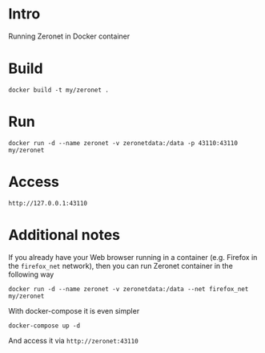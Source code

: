 Intro
=====

Running Zeronet in Docker container

Build
=====
```
docker build -t my/zeronet .
```

Run
===
```
docker run -d --name zeronet -v zeronetdata:/data -p 43110:43110 my/zeronet
```

Access
======
```
http://127.0.0.1:43110
```

Additional notes
================

If you already have your Web browser running in a container (e.g. Firefox in
the `firefox_net` network), then you can run Zeronet container in the
following way
```
docker run -d --name zeronet -v zeronetdata:/data --net firefox_net my/zeronet
```

With docker-compose it is even simpler
```
docker-compose up -d
```

And access it via `http://zeronet:43110`
